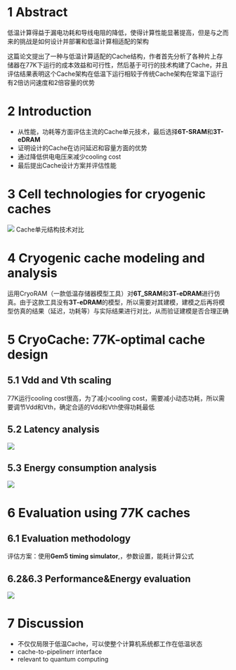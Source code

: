 # 1 Abstract
低温计算得益于漏电功耗和导线电阻的降低，使得计算性能显著提高，但是与之而来的挑战是如何设计并部署和低温计算相适配的架构

这篇论文提出了一种与低温计算适配的Cache结构，作者首先分析了各种片上存储器在77K下运行的成本效益和可行性，然后基于可行的技术构建了Cache，并且评估结果表明这个Cache架构在低温下运行相较于传统Cache架构在常温下运行有2倍访问速度和2倍容量的优势

# 2 Introduction
- 从性能，功耗等方面评估主流的Cache单元技术，最后选择**6T-SRAM**和**3T-eDRAM**
- 证明设计的Cache在访问延迟和容量方面的优势
- 通过降低供电电压来减少cooling cost
- 最后提出Cache设计方案并评估性能

# 3 Cell technologies for cryogenic caches
![](https://pic.imgdb.cn/item/66a5d575d9c307b7e970854d.png)
Cache单元结构技术对比

# 4 Cryogenic cache modeling and analysis
运用CryoRAM（一款低温存储器模型工具）对**6T_SRAM**和**3T-eDRAM**进行仿真。由于这款工具没有**3T-eDRAM**的模型，所以需要对其建模，建模之后再将模型仿真的结果（延迟，功耗等）与实际结果进行对比，从而验证建模是否合理正确

# 5 CryoCache: 77K-optimal cache design
## 5.1 Vdd and Vth scaling
77K运行cooling cost很高，为了减小cooling cost，需要减小动态功耗，所以需要调节Vdd和Vth，确定合适的Vdd和Vth使得功耗最低
## 5.2 Latency analysis
![](https://pic.imgdb.cn/item/66a5e4ced9c307b7e97ea99a.png)
## 5.3 Energy consumption analysis
![](https://pic.imgdb.cn/item/66a5e608d9c307b7e97faeb7.png)

# 6 Evaluation using 77K caches
## 6.1 Evaluation methodology
评估方案：使用**Gem5 timing simulator**,，参数设置，能耗计算公式
## 6.2&6.3 Performance&Energy evaluation
![](https://pic.imgdb.cn/item/66a5ea8fd9c307b7e9838cc2.png)

# 7 Discussion
- 不仅仅局限于低温Cache，可以使整个计算机系统都工作在低温状态
- cache-to-pipelinerr interface
- relevant to quantum computing

